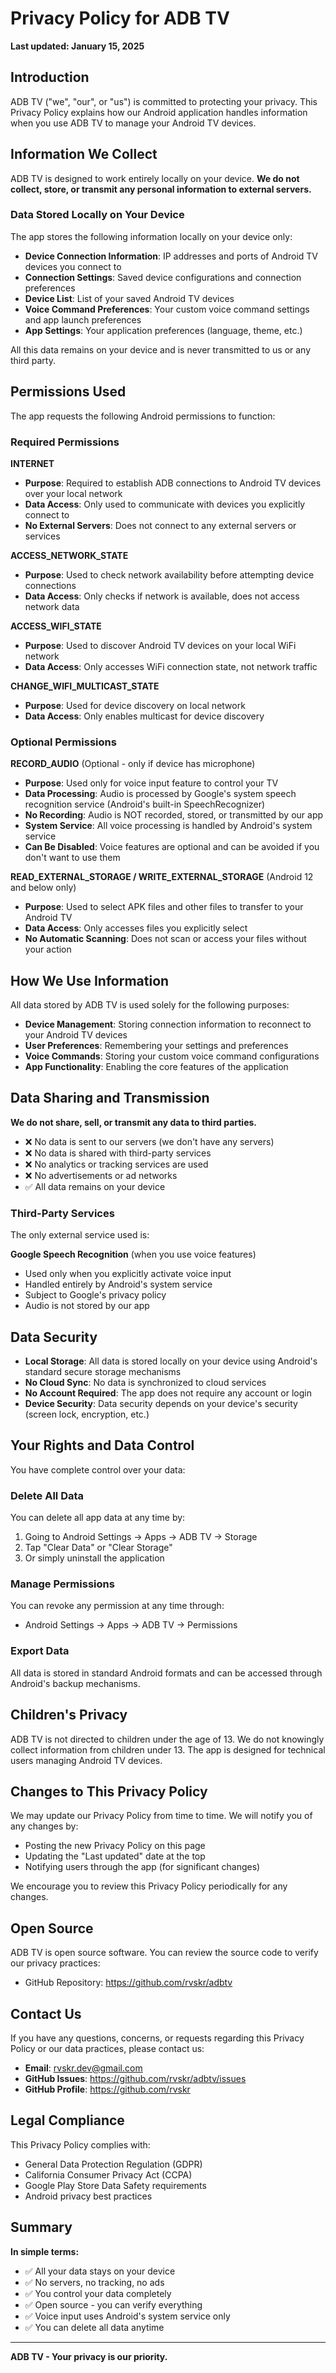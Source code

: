 # Privacy Policy for ADB TV

**Last updated: January 15, 2025**

## Introduction

ADB TV ("we", "our", or "us") is committed to protecting your privacy. This Privacy Policy explains how our Android application handles information when you use ADB TV to manage your Android TV devices.

## Information We Collect

ADB TV is designed to work entirely locally on your device. **We do not collect, store, or transmit any personal information to external servers.**

### Data Stored Locally on Your Device

The app stores the following information locally on your device only:

- **Device Connection Information**: IP addresses and ports of Android TV devices you connect to
- **Connection Settings**: Saved device configurations and connection preferences
- **Device List**: List of your saved Android TV devices
- **Voice Command Preferences**: Your custom voice command settings and app launch preferences
- **App Settings**: Your application preferences (language, theme, etc.)

All this data remains on your device and is never transmitted to us or any third party.

## Permissions Used

The app requests the following Android permissions to function:

### Required Permissions

**INTERNET**
- **Purpose**: Required to establish ADB connections to Android TV devices over your local network
- **Data Access**: Only used to communicate with devices you explicitly connect to
- **No External Servers**: Does not connect to any external servers or services

**ACCESS_NETWORK_STATE**
- **Purpose**: Used to check network availability before attempting device connections
- **Data Access**: Only checks if network is available, does not access network data

**ACCESS_WIFI_STATE**
- **Purpose**: Used to discover Android TV devices on your local WiFi network
- **Data Access**: Only accesses WiFi connection state, not network traffic

**CHANGE_WIFI_MULTICAST_STATE**
- **Purpose**: Used for device discovery on local network
- **Data Access**: Only enables multicast for device discovery

### Optional Permissions

**RECORD_AUDIO** (Optional - only if device has microphone)
- **Purpose**: Used only for voice input feature to control your TV
- **Data Processing**: Audio is processed by Google's system speech recognition service (Android's built-in SpeechRecognizer)
- **No Recording**: Audio is NOT recorded, stored, or transmitted by our app
- **System Service**: All voice processing is handled by Android's system service
- **Can Be Disabled**: Voice features are optional and can be avoided if you don't want to use them

**READ_EXTERNAL_STORAGE / WRITE_EXTERNAL_STORAGE** (Android 12 and below only)
- **Purpose**: Used to select APK files and other files to transfer to your Android TV
- **Data Access**: Only accesses files you explicitly select
- **No Automatic Scanning**: Does not scan or access your files without your action

## How We Use Information

All data stored by ADB TV is used solely for the following purposes:

- **Device Management**: Storing connection information to reconnect to your Android TV devices
- **User Preferences**: Remembering your settings and preferences
- **Voice Commands**: Storing your custom voice command configurations
- **App Functionality**: Enabling the core features of the application

## Data Sharing and Transmission

**We do not share, sell, or transmit any data to third parties.**

- ❌ No data is sent to our servers (we don't have any servers)
- ❌ No data is shared with third-party services
- ❌ No analytics or tracking services are used
- ❌ No advertisements or ad networks
- ✅ All data remains on your device

### Third-Party Services

The only external service used is:

**Google Speech Recognition** (when you use voice features)
- Used only when you explicitly activate voice input
- Handled entirely by Android's system service
- Subject to Google's privacy policy
- Audio is not stored by our app

## Data Security

- **Local Storage**: All data is stored locally on your device using Android's standard secure storage mechanisms
- **No Cloud Sync**: No data is synchronized to cloud services
- **No Account Required**: The app does not require any account or login
- **Device Security**: Data security depends on your device's security (screen lock, encryption, etc.)

## Your Rights and Data Control

You have complete control over your data:

### Delete All Data
You can delete all app data at any time by:
1. Going to Android Settings → Apps → ADB TV → Storage
2. Tap "Clear Data" or "Clear Storage"
3. Or simply uninstall the application

### Manage Permissions
You can revoke any permission at any time through:
- Android Settings → Apps → ADB TV → Permissions

### Export Data
All data is stored in standard Android formats and can be accessed through Android's backup mechanisms.

## Children's Privacy

ADB TV is not directed to children under the age of 13. We do not knowingly collect information from children under 13. The app is designed for technical users managing Android TV devices.

## Changes to This Privacy Policy

We may update our Privacy Policy from time to time. We will notify you of any changes by:
- Posting the new Privacy Policy on this page
- Updating the "Last updated" date at the top
- Notifying users through the app (for significant changes)

We encourage you to review this Privacy Policy periodically for any changes.

## Open Source

ADB TV is open source software. You can review the source code to verify our privacy practices:
- GitHub Repository: https://github.com/rvskr/adbtv

## Contact Us

If you have any questions, concerns, or requests regarding this Privacy Policy or our data practices, please contact us:

- **Email**: rvskr.dev@gmail.com
- **GitHub Issues**: https://github.com/rvskr/adbtv/issues
- **GitHub Profile**: https://github.com/rvskr

## Legal Compliance

This Privacy Policy complies with:
- General Data Protection Regulation (GDPR)
- California Consumer Privacy Act (CCPA)
- Google Play Store Data Safety requirements
- Android privacy best practices

## Summary

**In simple terms:**
- ✅ All your data stays on your device
- ✅ No servers, no tracking, no ads
- ✅ You control your data completely
- ✅ Open source - you can verify everything
- ✅ Voice input uses Android's system service only
- ✅ You can delete all data anytime

---

**ADB TV - Your privacy is our priority.**
